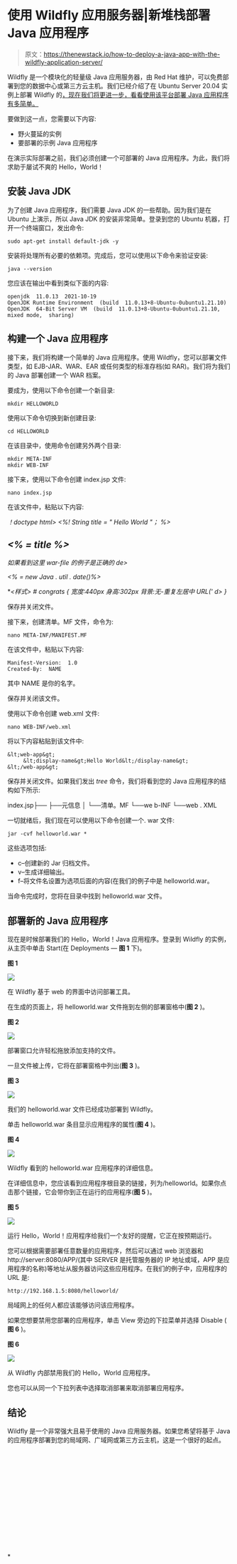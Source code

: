 # 使用 Wildfly 应用服务器|新堆栈部署 Java 应用程序

> 原文：<https://thenewstack.io/how-to-deploy-a-java-app-with-the-wildfly-application-server/>

Wildfly 是一个模块化的轻量级 Java 应用服务器，由 Red Hat 维护，可以免费部署到您的数据中心或第三方云主机。我们已经介绍了在 Ubuntu Server 20.04 实例上部署 Wildfly 的[，现在我们将更进一步，看看使用该平台部署 Java 应用程序有多简单。](https://thenewstack.io/how-to-deploy-the-red-hat-wildfly-app-server/)

要做到这一点，您需要以下内容:

*   野火蔓延的实例
*   要部署的示例 Java 应用程序

在演示实际部署之前，我们必须创建一个可部署的 Java 应用程序。为此，我们将求助于屡试不爽的 Hello，World！

## 安装 Java JDK

为了创建 Java 应用程序，我们需要 Java JDK 的一些帮助。因为我们是在 Ubuntu 上演示，所以 Java JDK 的安装非常简单。登录到您的 Ubuntu 机器，打开一个终端窗口，发出命令:

`sudo apt-get install default-jdk -y`

安装将处理所有必要的依赖项。完成后，您可以使用以下命令来验证安装:

`java --version`

您应该在输出中看到类似下面的内容:

```
openjdk  11.0.13  2021-10-19
OpenJDK Runtime Environment  (build  11.0.13+8-Ubuntu-0ubuntu1.21.10)
OpenJDK  64-Bit Server VM  (build  11.0.13+8-Ubuntu-0ubuntu1.21.10,  mixed mode,  sharing)

```

## 构建一个 Java 应用程序

接下来，我们将构建一个简单的 Java 应用程序。使用 Wildfly，您可以部署文件类型，如 EJB-JAR、WAR、EAR 或任何类型的标准存档(如 RAR)。我们将为我们的 Java 部署创建一个 WAR 档案。

要成为，使用以下命令创建一个新目录:

`mkdir HELLOWORLD`

使用以下命令切换到新创建目录:

`cd HELLOWORLD`

在该目录中，使用命令创建另外两个目录:

```
mkdir META-INF
mkdir WEB-INF

```

接下来，使用以下命令创建 index.jsp 文件:

`nano index.jsp`

在该文件中，粘贴以下内容:

*！doctype html>*
*<html>*
*<head>*
*<title>JSP 测试</title>*
*<%!*
*String title = " Hello World "；*
*%>*
*</head>*
*<body>*
*<H2><% = title %></H2>*
*<p>*
*如果看到这里 war-file 的例子是正确的 de>*
*</p>*
*<p>*
*<% = new Java . util . date()%>*
*</p>*
<p>

 **<样式>*
*# congrats {*
*宽度:440px*
*身高:302px*
*背景:无-重复左居中 URL(' d>*
*}*
*</style>*
*</body>*
*</html>*

保存并关闭文件。

接下来，创建清单。MF 文件，命令为:

`nano META-INF/MANIFEST.MF`

在该文件中，粘贴以下内容:

```
Manifest-Version:  1.0
Created-By:  NAME

```

其中 NAME 是你的名字。

保存并关闭该文件。

使用以下命令创建 web.xml 文件:

`nano WEB-INF/web.xml`

将以下内容粘贴到该文件中:

```
&lt;web-app&gt;
     &lt;display-name&gt;Hello World&lt;/display-name&gt;
&lt;/web-app&gt;

```

保存并关闭文件。如果我们发出 *tree* 命令，我们将看到您的 Java 应用程序的结构如下所示:

index.jsp├──
├──元信息
│ └──清单。MF
└──we b-INF
└──web . XML

一切就绪后，我们现在可以使用以下命令创建一个. war 文件:

`jar -cvf helloworld.war *`

这些选项包括:

*   c–创建新的 Jar 归档文件。
*   v–生成详细输出。
*   f–将文件名设置为选项后面的内容(在我们的例子中是 helloworld.war。

当命令完成时，您将在目录中找到 helloworld.war 文件。

## 部署新的 Java 应用程序

现在是时候部署我们的 Hello，World！Java 应用程序。登录到 Wildfly 的实例，从主页中单击 Start(在 Deployments — **图 1** 下)。

**图 1**

![](img/36884ff0faed226db6a2af305cc64fab.png)

在 Wildfly 基于 web 的界面中访问部署工具。

在生成的页面上，将 helloworld.war 文件拖到左侧的部署窗格中(**图 2** )。

**图 2**

![](img/3095a37fb4f4d2785719afc9a53ac973.png)

部署窗口允许轻松拖放添加支持的文件。

一旦文件被上传，它将在部署窗格中列出(**图 3** )。

**图 3**

![](img/c60916dd40789305112256c1b5515a76.png)

我们的 helloworld.war 文件已经成功部署到 Wildfly。

单击 helloworld.war 条目显示应用程序的属性(**图 4** )。

**图 4**

![](img/23cc1aee1868e7ca74147e2e53d5d863.png)

Wildfly 看到的 helloworld.war 应用程序的详细信息。

在详细信息中，您应该看到应用程序根目录的链接，列为/helloworld。如果你点击那个链接，它会带你到正在运行的应用程序(**图 5** )。

**图 5**

![](img/420f0f0ab99399295d9d8e9ee57ca3f7.png)

运行 Hello，World！应用程序给我们一个友好的提醒，它正在按预期运行。

您可以根据需要部署任意数量的应用程序，然后可以通过 web 浏览器和 http://server:8080/APP/(其中 SERVER 是托管服务器的 IP 地址或域，APP 是应用程序的名称)等地址从服务器访问这些应用程序。在我们的例子中，应用程序的 URL 是:

`http://192.168.1.5:8080/helloworld/`

局域网上的任何人都应该能够访问该应用程序。

如果您想要禁用您部署的应用程序，单击 View 旁边的下拉菜单并选择 Disable ( **图 6** )。

**图 6**

![](img/c061133894511fb8147e5b677105c495.png)

从 Wildfly 内部禁用我们的 Hello，World 应用程序。

您也可以从同一个下拉列表中选择取消部署来取消部署应用程序。

## 结论

Wildfly 是一个非常强大且易于使用的 Java 应用服务器。如果您希望将基于 Java 的应用程序部署到您的局域网、广域网或第三方云主机，这是一个很好的起点。

<svg xmlns:xlink="http://www.w3.org/1999/xlink" viewBox="0 0 68 31" version="1.1"><title>Group</title> <desc>Created with Sketch.</desc></svg>*